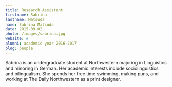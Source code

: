 ```yaml
---
title: Research Assistant
firstname: Sabrina
lastname: Matsuda
name: Sabrina Matsuda
date: 2015-09-02
photo: /images/sabrina.jpg
website: #
alumni: academic year 2016-2017
blog: people
---
```


Sabrina is an undergraduate student at Northwestern majoring in Linguistics and minoring in German. Her academic interests include sociolinguistics and bilingualism. She spends her free time swimming, making puns, and working at The Daily Northwestern as a print designer.